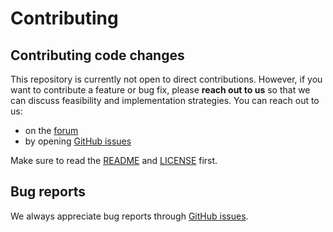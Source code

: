 # Contributing

## Contributing code changes

This repository is currently not open to direct contributions. However, if you want to contribute a feature or bug fix, please **reach out to us** so that we can discuss feasibility and implementation strategies. You can reach out to us:

- on the [forum]
- by opening [GitHub issues]

Make sure to read the [README] and [LICENSE] first.

## Bug reports

We always appreciate bug reports through [GitHub issues].

[GitHub issues]: https://github.com/dfinity/examples/issues
[forum]: https://forum.dfinity.org/
[LICENSE]: LICENSE
[README]: README.md
